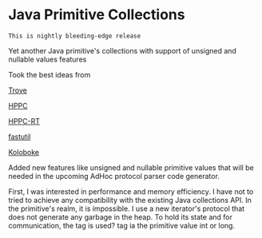 # Java Primitive Collections

`This is nightly bleeding-edge release`

Yet another Java primitive's collections with support  of unsigned and nullable values features 

Took the best ideas from 

[Trove](https://bitbucket.org/trove4j/trove)

[HPPC](https://labs.carrotsearch.com/hppc.html)

[HPPC-RT](https://github.com/vsonnier/hppcrt)

[fastutil](https://fastutil.di.unimi.it/)

[Koloboke](https://github.com/leventov/Koloboke)

Added new features like unsigned and nullable primitive values that will be needed 
in the upcoming AdHoc protocol parser code generator.

First, I was interested in performance and memory efficiency. 
I have not to tried to achieve any compatibility with the existing Java 
collections API. In the primitive's realm, it is impossible. I use a new 
iterator's protocol that does not generate any garbage in the heap. To hold its state 
and for communication, the tag is used? tag ia the primitive value int or long.